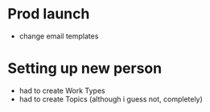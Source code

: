 # Prod launch

- change email templates

# Setting up new person

- had to create Work Types
- had to create Topics (although i guess not, completely)

